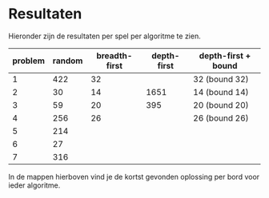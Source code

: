 # Resultaten

Hieronder zijn de resultaten per spel per algoritme te zien.

| problem  | random | breadth-first | depth-first | depth-first + bound
| ------------- | ------------- | ------------- | ------------- | ------------- |
| 1  | 422  |   32  |       | 32 (bound 32) |
| 2  | 30  |    14  | 1651 | 14 (bound 14) |
| 3  | 59  |   20 |  395 | 20 (bound 20) |
| 4  | 256  |   26  |       | 26 (bound 26) |
| 5  | 214  |     |       |
| 6  | 27  |     |       |
| 7 | 316 | |       |


In de mappen hierboven vind je de kortst gevonden oplossing per bord voor ieder algoritme.
